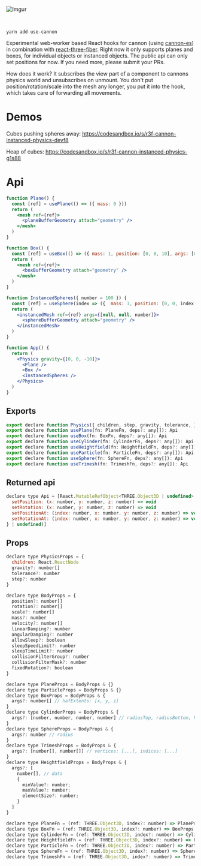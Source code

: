 ![Imgur](https://imgur.com/FpBsJPL.jpg)

<br/>

    yarn add use-cannon

Experimental web-worker based React hooks for cannon (using [cannon-es](https://github.com/drcmda/cannon-es)) in combination with [react-three-fiber](https://github.com/react-spring/react-three-fiber). Right now it only supports planes and boxes, for individual objects or instanced objects. The public api can only set positions for now. If you need more, please submit your PRs.

How does it work? It subscribes the view part of a component to cannons physics world and unsubscribes on unmount. You don't put position/rotation/scale into the mesh any longer, you put it into the hook, which takes care of forwarding all movements.

# Demos

Cubes pushing spheres away: https://codesandbox.io/s/r3f-cannon-instanced-physics-devf8

Heap of cubes: https://codesandbox.io/s/r3f-cannon-instanced-physics-g1s88

# Api

```jsx
function Plane() {
  const [ref] = usePlane(() => ({ mass: 0 }))
  return (
    <mesh ref={ref}>
      <planeBufferGeometry attach="geometry" />
    </mesh>
  )
}

function Box() {
  const [ref] = useBox(() => ({ mass: 1, position: [0, 0, 10], args: [0.5, 0.5, 0.5] }))
  return (
    <mesh ref={ref}>
      <boxBufferGeometry attach="geometry" />
    </mesh>
  )
}

function InstancedSpheres({ number = 100 }) {
  const [ref] = useSphere(index => ({  mass: 1, position: [0, 0, index + 10], args: 0.5 }))
  return (
    <instancedMesh ref={ref} args={[null, null, number]}>
      <sphereBufferGeometry attach="geometry" />
    </instancedMesh>
  )
}

function App() {
  return (
    <Physics gravity={[0, 0, -10]}>
      <Plane />
      <Box />
      <InstancedSpheres />
    </Physics>
  )
}
```

## Exports

```jsx
export declare function Physics({ children, step, gravity, tolerance, }: PhysicsProps): React.ReactNode
export declare function usePlane(fn: PlaneFn, deps?: any[]): Api
export declare function useBox(fn: BoxFn, deps?: any[]): Api
export declare function useCylinder(fn: CylinderFn, deps?: any[]): Api
export declare function useHeightfield(fn: HeightfieldFn, deps?: any[]): Api
export declare function useParticle(fn: ParticleFn, deps?: any[]): Api
export declare function useSphere(fn: SphereFn, deps?: any[]): Api
export declare function useTrimesh(fn: TrimeshFn, deps?: any[]): Api
```

## Returned api

```jsx
declare type Api = [React.MutableRefObject<THREE.Object3D | undefined>, ({
  setPosition: (x: number, y: number, z: number) => void
  setRotation: (x: number, y: number, z: number) => void
  setPositionAt: (index: number, x: number, y: number, z: number) => void
  setRotationAt: (index: number, x: number, y: number, z: number) => void
} | undefined)]
```

## Props

```jsx
declare type PhysicsProps = {
  children: React.ReactNode
  gravity?: number[]
  tolerance?: number
  step?: number
}

declare type BodyProps = {
  position?: number[]
  rotation?: number[]
  scale?: number[]
  mass?: number
  velocity?: number[]
  linearDamping?: number
  angularDamping?: number
  allowSleep?: boolean
  sleepSpeedLimit?: number
  sleepTimeLimit?: number
  collisionFilterGroup?: number
  collisionFilterMask?: number
  fixedRotation?: boolean
}

declare type PlaneProps = BodyProps & {}
declare type ParticleProps = BodyProps & {}
declare type BoxProps = BodyProps & {
  args?: number[] // hafExtents: [x, y, z]
}
declare type CylinderProps = BodyProps & {
  args?: [number, number, number, number] // radiusTop, radiusBottom, height, numSegments
}
declare type SphereProps = BodyProps & {
  args?: number // radius
}
declare type TrimeshProps = BodyProps & {
  args?: [number[], number[]] // vertices: [...], indices: [...]
}
declare type HeightfieldProps = BodyProps & {
  args?: [
    number[], // data
    {
      minValue?: number;
      maxValue?: number;
      elementSize?: number;
    }
  ]
}

declare type PlaneFn = (ref: THREE.Object3D, index?: number) => PlaneProps
declare type BoxFn = (ref: THREE.Object3D, index?: number) => BoxProps
declare type CylinderFn = (ref: THREE.Object3D, index?: number) => CylinderProps
declare type HeightfieldFn = (ref: THREE.Object3D, index?: number) => HeightfieldProps
declare type ParticleFn = (ref: THREE.Object3D, index?: number) => ParticleProps
declare type SphereFn = (ref: THREE.Object3D, index?: number) => SphereProps
declare type TrimeshFn = (ref: THREE.Object3D, index?: number) => TrimeshProps
```
